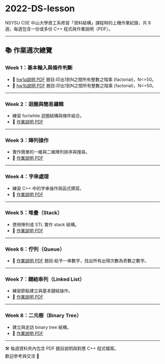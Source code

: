 # 2022-DS-lesson
NSYSU CSE
中山大學資工系修習「資料結構」課程時的上機作業紀錄，共 8 週，每週包含一份或多份 C++ 程式與作業說明（PDF）。

---
## 📚 作業週次總覽

### Week 1：基本輸入與條件判斷

- 📄 [hw1a說明 PDF](HW1/hw1a.pdf)
  題目:印出1到N之間所有整數之階乘 (factorial)，N<=50。
- 📄 [hw1b說明 PDF](HW1/hw1b.pdf)
  題目:印出1到N之間所有整數之階乘 (factorial)，N<=50。

---

### Week 2：迴圈與簡易邏輯
- 練習 for/while 迴圈結構與條件組合。
- 📄 [作業說明 PDF](HW2/hw2.pdf)

---

### Week 3：陣列操作
- 實作簡單的一維與二維陣列排序與搜尋。
- 📄 [作業說明 PDF](HW3/hw3.pdf)

---

### Week 4：字串處理
- 練習 C++ 中的字串操作與函式撰寫。
- 📄 [作業說明 PDF](HW4/hw4.pdf)

---

### Week 5：堆疊（Stack）
- 使用陣列或 STL 實作 stack 結構。
- 📄 [作業說明 PDF](HW5/hw5.pdf)

---

### Week 6：佇列（Queue）

- 📄 [作業說明 PDF](HW6/hw6.pdf)
  題目:給予一串數字，找出所有出現次數為奇數之數字。

---

### Week 7：鏈結串列（Linked List）
- 練習節點建立與基本鏈結操作。
- 📄 [作業說明 PDF](HW7/hw7.pdf)

---

### Week 8：二元樹（Binary Tree）
- 建立與走訪 binary tree 結構。
- 📄 [作業說明 PDF](HW8/hw8.pdf)

---

🛠 每週資料夾內包含 PDF 題目說明與對應 C++ 程式檔案。  
歡迎參考與交流 🙌

